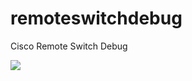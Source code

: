 # remoteswitchdebug
Cisco Remote Switch Debug

![](https://pix.cobrasoftwares.org/images/2020/10/27/20201028-092833.gif)

